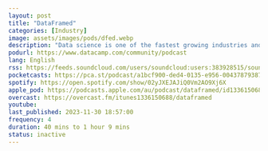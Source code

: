 ```yaml
---
layout: post
title: "DataFrame‪d‬"
categories: [Industry]
image: assets/images/pods/dfed.webp
description: "Data science is one of the fastest growing industries and has been called the ‘Sexiest job of the 21st Century’. But what exactly is data science? In this podcast, brought to you by DataCamp, Hugo Bowne-Anderson approaches the question by exploring what problems data science can solve rather than defining what data science is. From automated medical diagnosis and self-driving cars to recommendation systems and climate change, come on a journey with experts from industry and academia to explore the industry that will change the course of the 21st century."
podurl: https://www.datacamp.com/community/podcast
lang: English
rss: https://feeds.soundcloud.com/users/soundcloud:users:383928515/sounds.rss
pocketcasts: https://pca.st/podcast/a1bcf900-ded4-0135-e956-00437879387e
spotify: https://open.spotify.com/show/02yJXEJAJiQ0Vm2AO9Xj6X
apple_pod: https://podcasts.apple.com/au/podcast/dataframed/id1336150688
overcast: https://overcast.fm/itunes1336150688/dataframed
youtube:
last_published: 2023-11-30 18:57:00
frequency: 4
duration: 40 mins to 1 hour 9 mins
status: inactive
---
```

